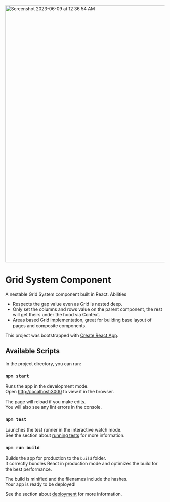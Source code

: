 <img width="811" alt="Screenshot 2023-06-09 at 12 36 54 AM" src="https://github.com/qwerqy/grid-system-component/assets/5802740/60145904-a5db-4b3f-8f4c-718d91160a70">

# Grid System Component

A nestable Grid System component built in React.
Abilities

- Respects the gap value even as Grid is nested deep.
- Only set the columns and rows value on the parent component, the rest will get theirs under the hood via Context.
- Areas based Grid implementation, great for building base layout of pages and composite components.

This project was bootstrapped with [Create React App](https://github.com/facebook/create-react-app).

## Available Scripts

In the project directory, you can run:


### `npm start`

Runs the app in the development mode.\
Open [http://localhost:3000](http://localhost:3000) to view it in the browser.

The page will reload if you make edits.\
You will also see any lint errors in the console.

### `npm test`

Launches the test runner in the interactive watch mode.\
See the section about [running tests](https://facebook.github.io/create-react-app/docs/running-tests) for more information.

### `npm run build`

Builds the app for production to the `build` folder.\
It correctly bundles React in production mode and optimizes the build for the best performance.

The build is minified and the filenames include the hashes.\
Your app is ready to be deployed!

See the section about [deployment](https://facebook.github.io/create-react-app/docs/deployment) for more information.
